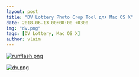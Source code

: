 ```yaml
---
layout: post
title: "DV Lottery Photo Crop Tool для Mac OS X"
date: 2018-06-13 00:00:00 +0300
img: "dv.png"
tags: [DV Lottery, Mac OS X]
author: vlaim
---
```


[![runflash.png](/blog/assets/img/runflash.png)](/blog/assets/img/runflash.png)

[![dv.png](/blog/assets/img/dv.png)](/blog/assets/img/dv.png)

